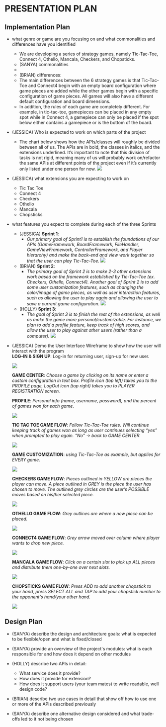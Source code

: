 PRESENTATION PLAN
====
## **Implementation Plan**
* what genre or game are you focusing on and what commonalities and differences have you identified
    - We are developing a series of strategy games, namely Tic-Tac-Toe, Connect 4, Othello, Mancala, Checkers, and Chopsticks. 
    - (SANYA) commonalities 
    - 
    - (BRIAN) differences:
    -  The main differences between the 6 strategy games is that Tic-Tac-Toe and Connect4 begin with an empty board configuration where game pieces are added while the other games
       begin with a specific configuration of game pieces. All games will also have a different default configuration and board dimensions.  
    -  In addition, the rules of each game are completely different. For example, in tic-tac-toe, gamepieces can be placed in any empty spot while in Connect 4, a gamepiece can only be placed if the spot below either contains a gamepiece or is the bottom of the board.
* (JESSICA) Who is expected to work on which parts of the project
    - The chart below shows how the APIs/classes will roughly be divided between all of us. The APIs are in bold, the classes in italics, and the extensions underlined. It’s important to note that this division of tasks is not rigid, meaning many of us will probably work on/refactor the same APIs at different points of the project even if it’s currently only listed under one person for now. 
    ![](sprint_pics/divisionOfTasks.png) 
* (JESSICA) what extensions you are expecting to work on
    - Tic Tac Toe 
    - Connect 4 
    - Checkers 
    - Othello 
    - Mancala
    - Chopsticks
* what features you expect to complete during each of the three Sprints
    - (JESSICA) **Sprint 1**: 
        - *Our primary goal of Sprint1 is to establish the foundations of our APIs (GameFramework, BoardFramework, FileHandler, GameViewFramework, ControllerFramework, and Player hierarchy) and make the back-end and view work together so that the user can play Tic-Tac-Toe.*
        ![](sprint_pics/sprint1.png)
    - (BRIAN) **Sprint 2**: 
        - *The primary goal of Sprint 2 is to make 2-3 other extensions work based on the framework established by Tic-Tac-Toe (ex. Checkers, Othello, Connect4). Another goal of Sprint 2 is to add some user customization features, such as changing the color/image of game pieces, as well as user interaction features, such as allowing the user to play again and allowing the user to save a current game configuration.*
        ![](sprint_pics/sprint2.png) 
    - (HOLLY) **Sprint 3**: 
        - *The goal of Sprint 3 is to finish the rest of the extensions, as well as make the game more personal/customizable. For instance, we plan to add a profile feature, keep track of high scores, and allow the user to play against other users (rather than a computer).*
        ![](sprint_pics/sprint3.png)
     
* (JESSICA) Demo the User Interface Wireframe to show how the user will interact with the program        
    **LOG-IN & SIGN UP**: Log-in for returning user, sign-up for new user. 
    
    ![](wireframe_pics/logIn.png)
    
    **GAME CENTER**: *Choose a game by clicking on its name or enter a custom configuration in text box. Profile icon (top left) takes you to the PROFILE page, LogOut icon (top right) takes you to PLAYER REGISTRATION screen.*
    
    **PROFILE**: *Personal info (name, username, password), and the percent of games won for each game*. 
    
    ![](wireframe_pics/prof_gameCenter.png)
    
    **TIC TAC TOE GAME FLOW**: *Follow Tic-Tac-Toe rules. Will continue keeping track of games won as long as user continues selecting “yes” when prompted to play again. “No” → back to GAME CENTER.*
    
    ![](wireframe_pics/ticTacToeGame.png)
    
    **GAME CUSTOMIZATION**: *using Tic-Tac-Toe as example, but applies for EVERY game.*
     
    ![](wireframe_pics/gameCustomization.jpg)
    
    **CHECKERS GAME FLOW**: *Pieces outlined in YELLOW are pieces the player can move. A piece outlined in GREY is the piece the user has chosen to move. The outlined grey circles are the user’s POSSIBLE moves based on his/her selected piece.*
    
    ![](wireframe_pics/checkersGame.jpg) 
    
    **OTHELLO GAME FLOW**: *Grey outlines are where a new piece can be placed.*
    
    ![](wireframe_pics/othelloGame.png)
    
    **CONNECT4 GAME FLOW**: *Grey arrow moved over column where player wants to drop new piece.*
    
    ![](wireframe_pics/connect4Game.png)
    
    **MANCALA GAME FLOW**: *Click on a certain slot to pick up ALL pieces and distribute them one-by-one over next slots.*
    
    ![](wireframe_pics/mancalaGame.png)
    
    **CHOPSTICKS GAME FLOW**: *Press ADD to add another chopstick to your hand, press SELECT ALL and TAP to add your chopstick number to the opponent's hand/your other hand.*
    
    ![](wireframe_pics/chopsticksGame.png)

    
## **Design Plan**
* (SANYA) describe the design and architecture goals: what is expected to be flexible/open and what is fixed/closed

* (SANYA) provide an overview of the project's modules: what is each responsible for and how does it depend on other modules

* (HOLLY) describe two APIs in detail:
    - What service does it provide?
    - How does it provide for extension?
    - How does it support users (your team mates) to write readable, well design code?

* (BRIAN) describe two use cases in detail that show off how to use one or more of the APIs described previously

* (SANYA) describe one alternative design considered and what trade-offs led to it not being chosen

